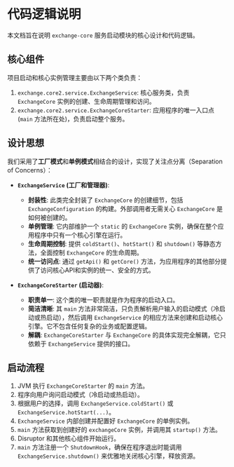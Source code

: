 # 代码逻辑说明

本文档旨在说明 `exchange-core` 服务启动模块的核心设计和代码逻辑。

## 核心组件

项目启动和核心实例管理主要由以下两个类负责：

1.  `exchange.core2.service.ExchangeService`: 核心服务类，负责 `ExchangeCore` 实例的创建、生命周期管理和访问。
2.  `exchange.core2.service.ExchangeCoreStarter`: 应用程序的唯一入口点 (`main` 方法所在处)，负责启动整个服务。

## 设计思想

我们采用了**工厂模式**和**单例模式**相结合的设计，实现了关注点分离（Separation of Concerns）：

*   **`ExchangeService` (工厂和管理器)**:
    *   **封装性**: 此类完全封装了 `ExchangeCore` 的创建细节，包括 `ExchangeConfiguration` 的构建。外部调用者无需关心 `ExchangeCore` 是如何被创建的。
    *   **单例管理**: 它内部维护一个 `static` 的 `ExchangeCore` 实例，确保在整个应用程序中只有一个核心引擎在运行。
    *   **生命周期控制**: 提供 `coldStart()`、`hotStart()` 和 `shutdown()` 等静态方法，全面控制 `ExchangeCore` 的生命周期。
    *   **统一访问点**: 通过 `getApi()` 和 `getCore()` 方法，为应用程序的其他部分提供了访问核心API和实例的统一、安全的方式。

*   **`ExchangeCoreStarter` (启动器)**:
    *   **职责单一**: 这个类的唯一职责就是作为程序的启动入口。
    *   **简洁清晰**: 其 `main` 方法非常简洁，只负责解析用户输入的启动模式（冷启动或热启动），然后调用 `ExchangeService` 的相应方法来创建和启动核心引擎。它不包含任何复杂的业务或配置逻辑。
    *   **解耦**: `ExchangeCoreStarter` 与 `ExchangeCore` 的具体实现完全解耦，它只依赖于 `ExchangeService` 提供的接口。

## 启动流程

1.  JVM 执行 `ExchangeCoreStarter` 的 `main` 方法。
2.  程序向用户询问启动模式（冷启动或热启动）。
3.  根据用户的选择，调用 `ExchangeService.coldStart()` 或 `ExchangeService.hotStart(...)`。
4.  `ExchangeService` 内部创建并配置好 `ExchangeCore` 的单例实例。
5.  `main` 方法获取到创建好的 `exchangeCore` 实例，并调用其 `startup()` 方法。
6.  Disruptor 和其他核心组件开始运行。
7.  `main` 方法注册一个 `ShutdownHook`，确保在程序退出时能调用 `ExchangeService.shutdown()` 来优雅地关闭核心引擎，释放资源。

